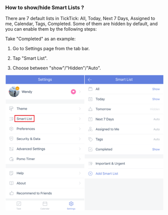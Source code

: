 ### How to show/hide Smart Lists ?

There are 7 default lists in TickTick: All, Today, Next 7 Days, Assigned to me, Calendar, Tags, Completed. Some of them are hidden by default, and you can enable them by the following steps:

Take "Completed" as an example:

1. Go to Settings page from the tab bar.

2. Tap "Smart List".

4. Choose between "show"/"Hidden"/"Auto".


![](ios/4.2/4.2.1.png)